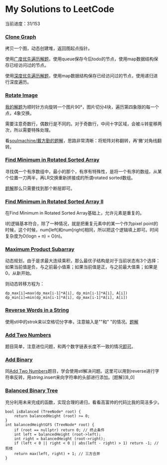 # My Solutions to LeetCode

当前进度：31/153

### [Clone Graph][1]

拷贝一个图，动态创建堆，返回图起点指针。

使用[广度优先遍历解题][1_0]，使用queue保存今后todo的节点，使用map数据结构保存已经访问过的节点。

使用[深度优先遍历解题][1_1]，使用map数据结构保存已经访问过的节点，使用递归进行深度遍历。

### [Rotate Image][2]

[我的解题][2_0]为顺时针方向旋转一个图片90°，图片切分4块，遍历第四象限的每一个点，4象交换。

需要注意奇数行，偶数行是不同的。对于奇数行，中间十字区域，会被斗转星移两次，所以需要特殊处理。

看[soulmachine/戴方勤的题解][soulmachine1]，思路非常清晰：将矩阵对称翻转，再'撇'对角线翻转。

### [Find Minimum in Rotated Sorted Array][3]

寻找偶一个有序数组中，最小的那个，有序有特殊性，是将一个有序的数组，从某个位置一刀两半，再LR交换重新拼接成的所谓rotated sorted数组。

[题解][3_0]那么只需要找到那个断层即可。

### [Find Minimum in Rotated Sorted Array II][4]

在Find Minimum in Rotated Sorted Array基础上，允许元素是重复的。

I的逻辑基本符合，除了一种情况，就是把重复元素中的某一个作为pixel point的时候，这个时候，num[left]和num[right]相同，所以把这个逻辑填上即可。时间复杂度为O(logn + n) = O(n)。

### [Maximum Product Subarray][5]

动态规划，由于是求最大连续乘积，那么最优子结构是对于当前状态有3个选择：如果当前值是负，与之前最小值乘；如果当前值是正，与之前最大值乘；如果是0，从新开始。

则动态转移方程为：

    dp_max[i]=max(dp_max[i-1]*A[i], dp_min[i-1]*A[i], A[i])
    dp_min[i]=min(dp_min[i-1]*A[i], dp_max[i-1]*A[i], A[i])

### [Reverse Words in a String][6]

使用stl中的strok来以空格切分字串，注意输入是""和" "的情况。[题解][6_0]

### [Add Two Numbers][7]

题目简单，注意进位问题，和两个数字链表长度不一致的情况[即可][7_0]。

### [Add Binary][8]

同[Add Two Numbers][7]题目，学会使用stl解决问题。这里可以用到reverse进行字符串反转，用*string*.insert来向字符串的头部进行添加。[题解][8_0]

### [Balanced Binary Tree][9]

充分利用未来完成的函数，实现合理的递归，看看高富帅的代码比我的简洁多少。

    bool isBalanced (TreeNode* root) {
		return balancedHeight (root) >= 0;
	}
	int balancedHeightGFS (TreeNode* root) {
		if (root == nullptr) return 0; // 终止条件
		int left = balancedHeight (root->left);
		int right = balancedHeight (root->right);
		if (left < 0 || right < 0 || abs(left - right) > 1) return -1; // 剪枝
		return max(left, right) + 1; // 三方合并
	}

[1]: https://oj.leetcode.com/problems/clone-graph/
[1_0]: https://github.com/rogerAce/LeetCodeSolution/blob/master/src/CloneGraph_bf.cpp
[1_1]: https://github.com/rogerAce/LeetCodeSolution/blob/master/src/CloneGraph_df.cpp
[2]: https://oj.leetcode.com/problems/rotate-image/
[2_0]: https://github.com/rogerAce/LeetCodeSolution/blob/master/src/RotateImage.cpp
[soulmachine1]: https://github.com/soulmachine/leetcode
[3]: https://oj.leetcode.com/problems/find-minimum-in-rotated-sorted-array/
[3_0]: https://github.com/rogerAce/LeetCodeSolution/blob/master/src/FindMinimuminRotatedSortedArray.cpp
[4]: https://oj.leetcode.com/problems/find-minimum-in-rotated-sorted-array-ii/
[5]: https://oj.leetcode.com/problems/maximum-product-subarray/
[6]: https://oj.leetcode.com/problems/reverse-words-in-a-string/
[6_0]: https://github.com/rogerAce/LeetCodeSolution/blob/master/src/Reverse_Words_in_String.cpp
[7]: https://oj.leetcode.com/problems/add-two-numbers/
[7_0]: https://github.com/rogerAce/LeetCodeSolution/blob/master/src/Add_Two_Numbers.cpp
[8]: https://oj.leetcode.com/problems/add-binary/
[8-0]: https://github.com/rogerAce/LeetCodeSolution/blob/master/src/Add_Binary.cpp
[9]: https://oj.leetcode.com/problems/balanced-binary-tree/
[9-0]: https://github.com/rogerAce/LeetCodeSolution/blob/master/src/Balanced_Binary_Tree.cpp
[10]: https://oj.leetcode.com/problems/binary-tree-level-order-traversal/
[11]: https://oj.leetcode.com/problems/binary-tree-level-order-traversal-ii/